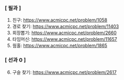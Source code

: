 ### [ 필과 ]
1. 친구: https://www.acmicpc.net/problem/1058
2. 경로 찾기: https://www.acmicpc.net/problem/11403
3. 회장뽑기: https://www.acmicpc.net/problem/2660
4. 타임머신: https://www.acmicpc.net/problem/11657
5. 웜홀: https://www.acmicpc.net/problem/1865

### [ 선과 0 ]
6. 구슬 찾기: https://www.acmicpc.net/problem/2617